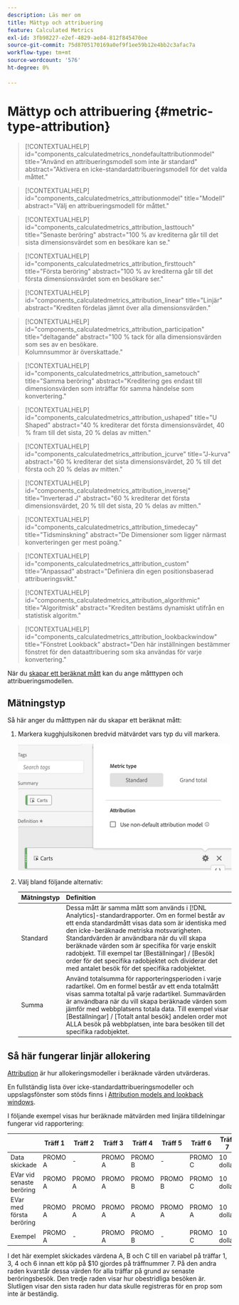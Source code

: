 ```yaml
---
description: Läs mer om
title: Mättyp och attribuering
feature: Calculated Metrics
exl-id: 3fb98227-e2ef-4829-ae84-812f845470ee
source-git-commit: 75d8705170169a0ef9f1ee59b12e4bb2c3afac7a
workflow-type: tm+mt
source-wordcount: '576'
ht-degree: 0%

---
```


# Mättyp och attribuering {#metric-type-attribution}

<!-- markdownlint-disable MD034 -->

>[!CONTEXTUALHELP]
>id="components_calculatedmetrics_nondefaultattributionmodel"
>title="Använd en attribueringsmodell som inte är standard"
>abstract="Aktivera en icke-standardattribueringsmodell för det valda måttet."

<!-- markdownlint-enable MD034 -->

<!-- markdownlint-disable MD034 -->

>[!CONTEXTUALHELP]
>id="components_calculatedmetrics_attributionmodel"
>title="Modell"
>abstract="Välj en attribueringsmodell för måttet."

<!-- markdownlint-enable MD034 -->

<!-- markdownlint-disable MD034 -->

>[!CONTEXTUALHELP]
>id="components_calculatedmetrics_attribution_lasttouch"
>title="Senaste beröring"
>abstract="100 % av krediterna går till det sista dimensionsvärdet som en besökare kan se."

<!-- markdownlint-enable MD034 -->

<!-- markdownlint-disable MD034 -->

>[!CONTEXTUALHELP]
>id="components_calculatedmetrics_attribution_firsttouch"
>title="Första beröring"
>abstract="100 % av krediterna går till det första dimensionsvärdet som en besökare ser."

<!-- markdownlint-enable MD034 -->

<!-- markdownlint-disable MD034 -->

>[!CONTEXTUALHELP]
>id="components_calculatedmetrics_attribution_linear"
>title="Linjär"
>abstract="Krediten fördelas jämnt över alla dimensionsvärden."

<!-- markdownlint-enable MD034 -->

<!-- markdownlint-disable MD034 -->

>[!CONTEXTUALHELP]
>id="components_calculatedmetrics_attribution_participation"
>title="deltagande"
>abstract="100 % tack för alla dimensionsvärden som ses av en besökare.<br/>Kolumnsummor är överskattade."

<!-- markdownlint-enable MD034 -->

<!-- markdownlint-disable MD034 -->

>[!CONTEXTUALHELP]
>id="components_calculatedmetrics_attribution_sametouch"
>title="Samma beröring"
>abstract="Kreditering ges endast till dimensionsvärden som inträffar för samma händelse som konvertering."

<!-- markdownlint-enable MD034 -->

<!-- markdownlint-disable MD034 -->

>[!CONTEXTUALHELP]
>id="components_calculatedmetrics_attribution_ushaped"
>title="U Shaped"
>abstract="40 % krediterar det första dimensionsvärdet, 40 % fram till det sista, 20 % delas av mitten."

<!-- markdownlint-enable MD034 -->

<!-- markdownlint-disable MD034 -->

>[!CONTEXTUALHELP]
>id="components_calculatedmetrics_attribution_jcurve"
>title="J-kurva"
>abstract="60 % krediterar det sista dimensionsvärdet, 20 % till det första och 20 % delas av mitten."

<!-- markdownlint-enable MD034 -->

<!-- markdownlint-disable MD034 -->

>[!CONTEXTUALHELP]
>id="components_calculatedmetrics_attribution_inversej"
>title="Inverterad J"
>abstract="60 % krediterar det första dimensionsvärdet, 20 % till det sista, 20 % delas av mitten."

<!-- markdownlint-enable MD034 -->

<!-- markdownlint-disable MD034 -->

>[!CONTEXTUALHELP]
>id="components_calculatedmetrics_attribution_timedecay"
>title="Tidsminskning"
>abstract="De Dimensioner som ligger närmast konverteringen ger mest poäng."

<!-- markdownlint-enable MD034 -->

<!-- markdownlint-disable MD034 -->

>[!CONTEXTUALHELP]
>id="components_calculatedmetrics_attribution_custom"
>title="Anpassad"
>abstract="Definiera din egen positionsbaserad attribueringsvikt."

<!-- markdownlint-enable MD034 -->

<!-- markdownlint-disable MD034 -->

>[!CONTEXTUALHELP]
>id="components_calculatedmetrics_attribution_algorithmic"
>title="Algoritmisk"
>abstract="Krediten bestäms dynamiskt utifrån en statistisk algoritm."

<!-- markdownlint-enable MD034 -->

<!-- markdownlint-disable MD034 -->

>[!CONTEXTUALHELP]
>id="components_calculatedmetrics_attribution_lookbackwindow"
>title="Fönstret Lookback"
>abstract="Den här inställningen bestämmer fönstret för den dataattribuering som ska användas för varje konvertering."

<!-- markdownlint-enable MD034 -->

När du [skapar ett beräknat mått](/help/components/c-calcmetrics/c-workflow/cm-workflow/c-build-metrics/cm-build-metrics.md) kan du ange måtttypen och attribueringsmodellen.

## Mätningstyp

Så här anger du måtttypen när du skapar ett beräknat mått:

1. Markera kugghjulsikonen bredvid mätvärdet vars typ du vill markera.

   ![](assets/cm_type_alloc.png)

1. Välj bland följande alternativ:

   | Mätningstyp | Definition |
   |---|---|
   | Standard | Dessa mått är samma mått som används i [!DNL Analytics]-standardrapporter. Om en formel består av ett enda standardmått visas data som är identiska med den icke-beräknade metriska motsvarigheten. Standardvärden är användbara när du vill skapa beräknade värden som är specifika för varje enskilt radobjekt. Till exempel tar [Beställningar] / [Besök] order för det specifika radobjektet och dividerar det med antalet besök för det specifika radobjektet. |
   | Summa | Använd totalsumma för rapporteringsperioden i varje radartikel. Om en formel består av ett enda totalmått visas samma totaltal på varje radartikel. Summavärden är användbara när du vill skapa beräknade värden som jämför med webbplatsens totala data. Till exempel visar [Beställningar] / [Totalt antal besök] andelen order mot ALLA besök på webbplatsen, inte bara besöken till det specifika radobjektet. |

## Så här fungerar linjär allokering

[Attribution](/help/analyze/analysis-workspace/attribution/overview.md) är hur allokeringsmodeller i beräknade värden utvärderas.

En fullständig lista över icke-standardattribueringsmodeller och uppslagsfönster som stöds finns i [Attribution models and lookback windows](/help/analyze/analysis-workspace/attribution/models.md).

I följande exempel visas hur beräknade mätvärden med linjära tilldelningar fungerar vid rapportering:

| | Träff 1 | Träff 2 | Träff 3 | Träff 4 | Träff 5 | Träff 6 | Träff 7 |
|--- |--- |--- |--- |--- |--- |--- |--- |
| Data skickade | PROMO A | - | PROMO A | PROMO B | - | PROMO C | 10 dollar |
| EVar vid senaste beröring | PROMO A | PROMO A | PROMO A | PROMO B | PROMO B | PROMO C | 10 dollar |
| EVar med första beröring | PROMO A | PROMO A | PROMO A | PROMO A | PROMO A | PROMO A | 10 dollar |
| Exempel | PROMO A | - | PROMO A | PROMO B | - | PROMO C | 10 dollar |

I det här exemplet skickades värdena A, B och C till en variabel på träffar 1, 3, 4 och 6 innan ett köp på $10 gjordes på träffnummer 7. På den andra raden kvarstår dessa värden för alla träffar på grund av senaste beröringsbesök. Den tredje raden visar hur obestridliga besöken är. Slutligen visar den sista raden hur data skulle registreras för en prop som inte är beständig.


